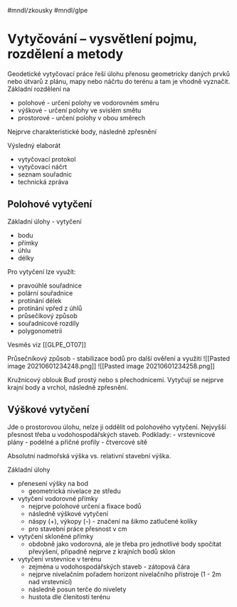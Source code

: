 #mndl/zkousky #mndl/glpe
# Vytyčování – vysvětlení pojmu, rozdělení a metody

Geodetické vytyčovací práce řeší úlohu přenosu geometricky daných prvků nebo útvarů z plánu, mapy nebo náčrtu do terénu a tam je vhodně vyznačit.
Základní rozdělení na 
- polohové - určení polohy ve vodorovném směru
- výškové - určení polohy ve svislém smětu
- prostorové - určení polohy v obou směrech

Nejprve charakteristické body, následně zpřesnění

Výsledný elaborát
- vytyčovací protokol
- vytyčovací náčrt
- seznam souřadnic
- technická zpráva

## Polohové vytyčení
Základní úlohy - vytyčení
- bodu
- přímky
- úhlu
- délky

Pro vytyčení lze využít:
- pravoúhlé souřadnice
- polární souřadnice
- protínání délek
- protínání vpřed z úhlů
- průsečíkový způsob
- souřadnicové rozdíly
- polygonometrii

Vesměs viz [[GLPE_OT07]]

Průsečníkový způsob - stabilizace bodů pro další ověření a využití
![[Pasted image 20210601234248.png]] ![[Pasted image 20210601234258.png]]

Kružnicový oblouk
Buď prostý nebo s přechodnicemi. Vytyčují se nejprve krajní body a vrchol, následně zpřesnění.

## Výškové vytyčení
Jde o prostorovou úlohu, nelze ji oddělit od polohového vytyčení. Nejvyšší přesnost třeba u vodohospodářských staveb.
Podklady:
	- vrstevnicové plány
	- podélné a příčné profily
	- čtvercové sítě
	
Absolutní nadmořská výška vs.  relativní stavební výška.

Základní úlohy
- přenesení výšky na bod 
	- geometrická nivelace ze středu
- vytyčení vodorovné přímky
	- nejprve polohové určení a fixace bodů
	- následně výškové vytyčení
	- náspy (+), výkopy (-) - značení na šikmo zatlučené kolíky
	- pro stavební práce přesnost v cm
- vytyčení skloněné přímky
	- obdobně jako vodorovná, ale je třeba pro jednotlivé body spočítat převýšení, připadně nejprve z krajních bodů sklon
- vytyčení vrstevnice v terénu
	- zejména u vodohospodářských staveb - zátopová čára
	- nejprve nivelačním pořadem horizont nivelačního přístroje (1 - 2m nad vrstevnicí)
	- následně posun terče do nivelety
	- hustota dle členitosti terénu
	

